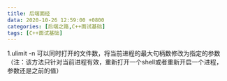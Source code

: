 ```yaml
---
title: 后端面经
data: 2020-10-26 12:59:00 +0800
categories: [后端之路,C++面试基础]
tags: [C++面试基础]
---
```


1.ulimit -n 可以同时打开的文件数，将当前进程的最大句柄数修改为指定的参数（注：该方法只针对当前进程有效，重新打开一个shell或者重新开启一个进程，参数还是之前的值）
